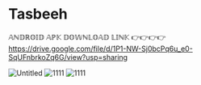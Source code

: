 # Tasbeeh
𝔸ℕ𝔻ℝ𝕆𝕀𝔻 𝔸ℙ𝕂 𝔻𝕆𝕎ℕ𝕃𝕆𝔸𝔻 𝕃𝕀ℕ𝕂 👉👉👉👉
https://drive.google.com/file/d/1P1-NW-Sj0bcPq6u_e0-SqUFnbrkoZq6G/view?usp=sharing

![Untitled](https://github.com/ar-faisal/Tasbeeh/assets/90391256/d83b54aa-769e-4f48-a5ec-4c0a8c51cc0d)
![1111](https://github.com/ar-faisal/Tasbeeh/assets/90391256/6eaad8aa-7da6-4eea-b5e8-2859d9192d64)
![1111](https://github.com/ar-faisal/Tasbeeh/assets/90391256/a837e07e-b3d1-4c14-a3f8-24ae8980c53e)
